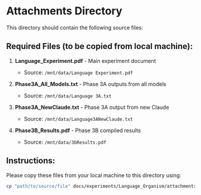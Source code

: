 # Attachments Directory

This directory should contain the following source files:

## Required Files (to be copied from local machine):

1. **Language_Experiment.pdf** - Main experiment document
   - Source: `/mnt/data/Language Experiment.pdf`

2. **Phase3A_All_Models.txt** - Phase 3A outputs from all models
   - Source: `/mnt/data/Language 3A.txt`

3. **Phase3A_NewClaude.txt** - Phase 3A output from new Claude
   - Source: `/mnt/data/Language3ANewClaude.txt`

4. **Phase3B_Results.pdf** - Phase 3B compiled results
   - Source: `/mnt/data/3bResults.pdf`

## Instructions:
Please copy these files from your local machine to this directory using:
```bash
cp "path/to/source/file" docs/experiments/Language_Organism/attachments/
```
